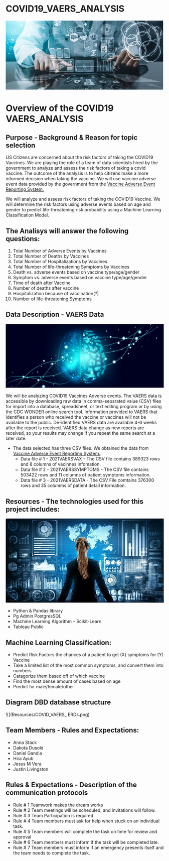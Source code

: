 # COVID19_VAERS_ANALYSIS

![](Resources/B5.PNG)

# Overview of the COVID19 VAERS_ANALYSIS

## Purpose - Background & Reason for topic selection

US Citizens are concerned about the risk factors of taking the COVID19 Vaccines. We are playing the role of a team of data scientists hired by the government to analyze and assess the risk factors of taking a covid vaccine. The outcome of the analysis is to help citizens make a more informed decision when taking the vaccine. We will use vaccine adverse event data provided by the government from the [Vaccine Adverse Event Reporting System.](https://vaers.hhs.gov/)

We will analyze and assess risk factors of taking the COVID19 Vaccine. We will determine the risk factors using adverse events based on age and gender to predict life-threatening risk probability using a Machine Learning Classification Model. 

## The Analisys will answer the following questions:

1. Total Number of Adverse Events by Vaccines
2. Total Number of Deaths by Vaccines
3. Total Number of Hospitalizations by Vaccines
4. Total Number of life-threatening Symptoms by Vaccines
5. Death vs. adverse events based on vaccine type/age/gender
6. Symptom vs. adverse events based on vaccine type/age/gender
7. Time of death after Vaccine
8. Number of deaths after vaccine
9. Hospitalization because of vaccination(?)
10. Number of life-threatening Symptoms 


## Data Description - VAERS Data
![](Resources/B2.PNG)

We will be analyzing COVID19 Vaccines Adverse events. The VAERS data is accessible by downloading raw data in comma-separated value (CSV) files for import into a database, spreadsheet, or text editing program or by using the CDC WONDER online search tool. Information provided to VAERS that identifies a person who received the vaccine or vaccines will not be available to the public. De-identified VAERS data are available 4-6 weeks after the report is received. VAERS data change as new reports are received, so your results may change if you repeat the same search at a later date. 

- The data selected has three CSV files. We obtained the data from [Vaccine Adverse Event Reporting System.](https://vaers.hhs.gov/). 
  -   Data file # 1 - 2021VAERSVAX - The CSV file contains 389323 rows and 8 columns of vacinnes infomation.
  -   Data file # 2 - 2021VAERSSYMPTOMS - The CSV file contains 503422 rows and 11 columns of patient symptoms information. 
  -   Data file # 3 - 2021VAERSDATA - The CSV File comtains 376300 rows and 35 columms of patient detail information. 



## Resources - The technologies used for this project includes:
![](Resources/DataTech.jpeg)

- Python & Pandas library
- Pg Admin PostgresSQL
- Machine Learning Algorithm – Scikit-Learn
- Tableau Public

## Machine Learning Classification:
- Predict Risk Factors the chances of a patient to get (X) symptoms for (Y) Vaccine
- Take a limited list of the most common symptoms, and convert them into numbers
- Catagorize them based off of which vaccine
- Find the most dense amount of cases based on age
- Predict for male/female/other

## Diagram DBD database structure

![](Resources/COVID_VAERS_ ERDs.png)

## Team Members - Rules and Expectations:

- Anna Stack
- Dakota Dusold
- Daniel Gandia
- Hira Ayub
- Jesus M Vera
- Justin Livingston

## Rules & Expectations - Description of the communication protocols 


- Rule # 1 Teamwork makes the dream works
- Rule # 2 Team meetings will be scheduled, and invitations will follow.
- Rule # 3 Team Participation is required 
- Rule # 4 Team members must ask for help when stuck on an individual task.
- Rule # 5 Team members will complete the task on time for review and approval
- Rule # 6 Team members must inform if the task will be completed late.
- Rule # 7 Team members must inform if an emergency presents itself and the team needs to complete the task.

